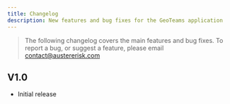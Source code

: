 ```yaml
---
title: Changelog
description: New features and bug fixes for the GeoTeams application
---
```

> The following changelog covers the main features and bug fixes. To report a bug, or suggest a feature, please email contact@austererisk.com

## V1.0

- Initial release